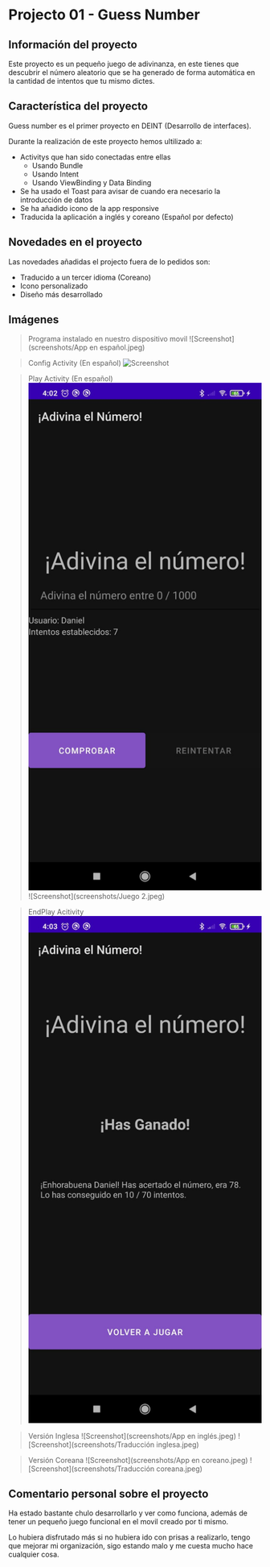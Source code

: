 # Projecto 01 - Guess Number

## Información del proyecto

Este proyecto es un pequeño juego de adivinanza, en este tienes que descubrir el número aleatorio que se ha generado de forma automática en la cantidad de intentos que tu mismo dictes.

## Característica del proyecto

Guess number es el primer proyecto en DEINT (Desarrollo de interfaces).

Durante la realización de este proyecto hemos ultilizado a:
* Activitys que han sido conectadas entre ellas
    * Usando Bundle
    * Usando Intent
    * Usando ViewBinding y Data Binding
* Se ha usado el Toast para avisar de cuando era necesario la introducción de datos
* Se ha añadido icono de la app responsive
* Traducida la aplicación a inglés y coreano (Español por defecto)

## Novedades en el proyecto

Las novedades añadidas el projecto fuera de lo pedidos son:
* Traducido a un tercer idioma (Coreano)
* Icono personalizado
* Diseño más desarrollado

## Imágenes
> Programa instalado en nuestro dispositivo movil
![Screenshot](screenshots/App en español.jpeg)

> Config Activity (En español)
![Screenshot](screenshots/Configuración.jpeg)

> Play Activity (En español)
![Screenshot](screenshots/Juego.jpeg)
![Screenshot](screenshots/Juego 2.jpeg)

> EndPlay Acitivity
![Screenshot](screenshots/Resultado.jpeg)

> Versión Inglesa
![Screenshot](screenshots/App en inglés.jpeg)
![Screenshot](screenshots/Traducción inglesa.jpeg)

> Versión Coreana
![Screenshot](screenshots/App en coreano.jpeg)
![Screenshot](screenshots/Traducción coreana.jpeg)

## Comentario personal sobre el proyecto

Ha estado bastante chulo desarrollarlo y ver como funciona, además de tener un pequeño juego funcional en el movil creado por ti mismo.

Lo hubiera disfrutado más si no hubiera ido con prisas a realizarlo, tengo que mejorar mi organización, sigo estando malo y me cuesta mucho hace cualquier cosa.

